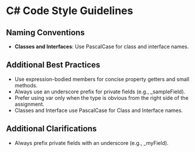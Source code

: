 # C# Code Style Guidelines

## Naming Conventions
- **Classes and Interfaces**: Use PascalCase for class and interface names.

## Additional Best Practices
- Use expression-bodied members for concise property getters and small methods.
- Always use an underscore prefix for private fields (e.g., _sampleField).
- Prefer using var only when the type is obvious from the right side of the assignment.
- Classes and Interface use PascalCase for Class and Interface names.

## Additional Clarifications
- Always prefix private fields with an underscore (e.g., _myField).

